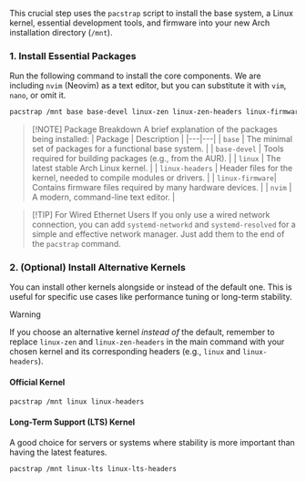 This crucial step uses the `pacstrap` script to install the base system, a Linux kernel, essential development tools, and firmware into your new Arch installation directory (`/mnt`).

### 1. Install Essential Packages

Run the following command to install the core components. We are including `nvim` (Neovim) as a text editor, but you can substitute it with `vim`, `nano`, or omit it.

```bash
pacstrap /mnt base base-devel linux-zen linux-zen-headers linux-firmware nvim
```

> [!NOTE] Package Breakdown
> A brief explanation of the packages being installed:
> | Package | Description |
> |---|---|
> | `base` | The minimal set of packages for a functional base system. |
> | `base-devel` | Tools required for building packages (e.g., from the AUR). |
> | `linux` | The latest stable Arch Linux kernel. |
> | `linux-headers` | Header files for the kernel, needed to compile modules or drivers. |
> | `linux-firmware`| Contains firmware files required by many hardware devices. |
> | `nvim` | A modern, command-line text editor. |

> [!TIP] For Wired Ethernet Users
> If you only use a wired network connection, you can add `systemd-networkd` and `systemd-resolved` for a simple and effective network manager. Just add them to the end of the `pacstrap` command.

### 2. (Optional) Install Alternative Kernels

You can install other kernels alongside or instead of the default one. This is useful for specific use cases like performance tuning or long-term stability.

> [!WARNING]
> If you choose an alternative kernel *instead of* the default, remember to replace `linux-zen` and `linux-zen-headers` in the main command with your chosen kernel and its corresponding headers (e.g., `linux` and `linux-headers`).

#### Official Kernel

```bash
pacstrap /mnt linux linux-headers
```

#### Long-Term Support (LTS) Kernel
A good choice for servers or systems where stability is more important than having the latest features.

```bash
pacstrap /mnt linux-lts linux-lts-headers
```
